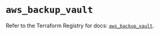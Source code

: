 # `aws_backup_vault`

Refer to the Terraform Registry for docs: [`aws_backup_vault`](https://registry.terraform.io/providers/hashicorp/aws/6.12.0/docs/resources/backup_vault).
